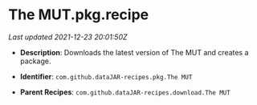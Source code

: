# The MUT.pkg.recipe

_Last updated 2021-12-23 20:01:50Z_

- **Description**: Downloads the latest version of The MUT and creates a package.

- **Identifier**: `com.github.dataJAR-recipes.pkg.The MUT`

- **Parent Recipes**: `com.github.dataJAR-recipes.download.The MUT`
